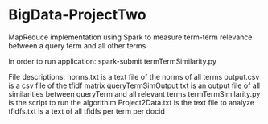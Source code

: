 # BigData-ProjectTwo
MapReduce implementation using Spark to measure term-term relevance between a query term and all other terms

In order to run application: spark-submit termTermSimilarity.py <textFile> <queryTerm>

File descriptions:
norms.txt is a text file of the norms of all terms
output.csv is a csv file of the tfidf matrix
queryTermSimOutput.txt is an output file of all similarities between queryTerm and all relevant terms
termTermSimilarity.py is the script to run the algorithim
Project2Data.txt is the text file to analyze
tfidfs.txt is a text of all tfidfs per term per docid


